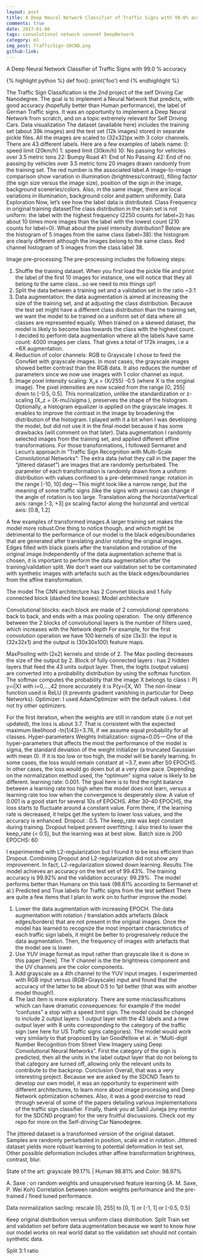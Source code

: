 ```yaml
---
layout: post
title: A Deep Neural Network Classifier of Traffic Signs with 99.0% accuracy
comments: true
date: 2017-01-08
tags: convolutional network convnet DeepNetwork
category: ml
img_post: TrafficSign-SDCND.png
github-link: 
---
```


A Deep Neural Network Classifier of Traffic Signs with 99.0 % accuracy

{% highlight python %}
def foo():
  print('foo')
end
{% endhighlight %}


The Traffic Sign Classification is the 2nd project of the self Driving Car Nanodegree.
The goal is to implement a Neural Network that predicts, with good accuracy (hopefully better than Human performance), the label of German Traffic signs. It was an opportunity to implement a Deep Neural Network from scratch, and on a topic extremely relevant for Self Driving Cars.
Data visualization
The dataset (available here) includes the training set (about 39k images) and the test set (12k images) stored in separate pickle files. All the images are scaled to (32x32)px with 3 color channels.
There are 43 different labels. Here are a few examples of labels name:
0: speed limit (20km/h)
1: speed limit (30km/h)
10: No passing for vehicles over 3.5 metric tons
22: Bumpy Road
41: End of No Passing
42: End of no passing by vehicles over 3.5 metric tons
20 images drawn randomly from the training set. The red number is the associated label.A image-to-image comparison show variation in illumination (brightness/contrast), filling factor (the sign size versus the image size), position of the sign in the image, background sceneries/colors. Also, in the same image, there are local variations in illumination, background color and pattern uniformity.
Data Exploration
Now, let’s see how the label data is distributed.
Class Frequency in original training datasetThe class distribution in the train set is not uniform: the label with the highest frequency (2250 counts for label=2) has about 10 times more images than the label with the lowest count (210 counts for label=0).
What about the pixel intensity distribution?
Below are the histogram of 5 images from the same class (label=38): the histogram are clearly different although the images belong to the same class.
Red channel histogram of 5 images from the class label 38.

Image pre-processing
The pre-processing includes the following steps:
1. Shuffle the training dataset. When you first load the pickle file and print the label of the first 10 images for instance, one will notice that they all belong to the same class…so we need to mix things up!!
2. Split the data between a training set and a validation set in the ratio ~3:1
3. Data augmentation: the data augmentation is aimed at increasing the size of the training set, and at adjusting the class distribution. Because the test set might have a different class distribution than the training set, we want the model to be trained on a uniform set of data where all classes are represented equally. When trained on a skewed dataset, the model is likely to become bias towards the class with the highest count. I decided to perform data augmentation where all the labels have same count: 4000 images per class. That gives a total of 172k images, i.e a ~6X augmentation.
4. Reduction of color channels: RGB to Grayscale
I chose to feed the ConvNet with grayscale images. In most cases, the grayscale images showed better contrast than the RGB data. It also reduces the number of parameters since we now use images with 1 color channel as input.
5. Image pixel intensity scaling: X_s = (X/255) -0.5
(where X is the original image). The pixel intensities are now scaled from the range [0, 255] down to [-0.5, 0.5]. This normalization, unlike the standardization or z-scaling (X_z = (X-mu)/sigma ), preserves the shape of the histogram.
Optionally, a histogram equalizer is applied on the grayscale images. It enables to improve the contrast in the image by broadening the distribution of the histogram. I played with it a bit when I was developing the model, but did not use it in the final model because it has some drawbacks (will comment on that later).
Data augmentation
I randomly selected images from the training set, and applied different affine transformations. For those transformations, I followed Sermanet and Lecun’s approach in “Traffic Sign Recognition with Multi-Scale Convolutional Networks”: The extra data (what they call in the paper the “jittered dataset”) are images that are randomly perturbated. The parameter of each transformation is randomly drawn from a uniform distribution with values confined to a pre-determined range:
rotation in the range [-10, 10] deg — This might look like a narrow range, but the meaning of some traffic signs (like the signs with arrows) can change if the angle of rotation is too large.
Translation along the horizontal/vertical axis: range [-3, +3] px
scaling factor along the horizontal and vertical axis: [0.8, 1.2]

A few examples of transformed images.A larger training set makes the model more robust.One thing to notice though, and which might be detrimental to the performance of our model is the black edges/boundaries that are generated after translating and/or rotating the original images.
Edges filled with black pixels after the translation and rotation of the original image.Independently of the data augmentation scheme that is chosen, it is important to perform the data augmentation after the training/validation split. We don’t want our validation set to be contaminated with synthetic images with artefacts such as the black edges/boundaries from the affine transformation.


The model
The CNN architecture has 2 Convnet blocks and 1 fully connected block (dashed line boxes):
Model architecture

Convolutional blocks: each block are made of 2 convolutional operations back to back, and ends with a max pooling operation. 
The only difference between the 2 blocks of convolutional layers is the number of filters used, which increases with the Network depth
For example, for the first convolution operation we have 100 kernels of size (3x3): the input is (32x32x1) and the output is (30x30x100) feature maps.

MaxPooling with (2x2) kernels and stride of 2. The Max pooling decreases the size of the output by 2.
Block of fully connected layers : has 2 hidden layers that feed the 43 units output layer.
Then, the logits (output values) are converted into a probability distribution by using the softmax function. The softmax computes the probability that the image X belongs to class i: P( y=i|X) with i=0,…,42 (more accurately it is P(y=i|X, W)
 The non-linear function used is ReLU  (it prevents gradient vanishing in particular for Deep Networks).
Optimizer: I used AdamOptimizer with the default values. I did not try other optimizers.

For the first iteration, when the weights are still in random state (i.e not yet updated), the loss is about 3.7. That is consistent with the expected maximum likelihood -ln(1/43)=3.76, if we assume equal probability for all classes.
Hyper-parameters
Weights Initialization: sigma=0.05 — One of the hyper-parameters that affects the most the performance of the model is sigma, the standard deviation of the weight initializer (a truncated Gaussian with mean 0). If it is too low or too high, the model will be barely learning. In some cases, the loss would remain constant at ~3.7, even after 50 EPOCHS. In other cases, the loss would go down but at a very slow pace. Depending on the normalization method used, the “optimum” sigma value is likely to be different.
learning rate: 0.001. The goal here is to find the right balance between a learning rate too high when the model does not learn, versus a learning rate too low when the convergence is desperately  slow. A value of 0.001 is a good start for several 10s of EPOCHS.
After 30–40 EPOCHS, the loss starts to fluctuate around a constant value. Form there, if the learning rate is decreased, it helps get the system to lower loss values, and the accuracy is enhanced.
Dropout : 0.5. The keep_rate was kept constant during training. Dropout helped prevent overfitting. I also tried to lower the keep_rate (< 0.5), but the learning was at best slow. 
Batch size is 200
EPOCHS: 60

I experimented with L2-regularization but I found it to be less efficient than Dropout. Combining Dropout and L2-regularization did not show any improvement. In fact, L2-regularization slowed down learning.
Results
The model achieves an accuracy on the test set of 99.43%. The training accuracy is 99.92% and the validation accuracy: 99.29%. 
The model performs better than Humans on this task (98.81% according to Sermanet et al.)
Predicted and True labels for Traffic signs from the test setNext
There are quite a few items that I plan to work on to further improve the model.
1. Lower the data augmentation with increasing EPOCH. The data augmentation with rotation / translation adds artefacts (black edges/borders) that are not present in the original images. Once the model has learned to recognize the most important characteristics of each traffic sign labels, it might be better to progressively reduce the data augmentation. Then, the frequency of images with artefacts that the model see is lower.
2. Use YUV image format as input rather than grayscale like it is done in this paper [here]. The Y channel is the the brightness component and the UV channels are the color components.
3. Add grayscale as a 4th channel to the YUV input images.
I experimented with RGB input versus (RGB+Grayscale) input and found that the accuracy of the latter to be about 0.5 to 1pt better (that was with another model though!).
5. The last item is more exploratory. There are some misclassifications which can have dramatic consequences: for example if the model “confuses” a stop with a speed limit sign.
The model could be changed to include 2 output layers: 1 output layer with the 43 labels and a new output layer with 8 units corresponding to the category of the traffic sign (see here for US Traffic signs categories). The model would work very similarly to that proposed by Ian Goodfellow et al. in “Multi-digit Number Recognition from Street View Imagery using Deep Convolutional Neural Networks”. First the category of the sign is predicted, then all the units in the label output layer that do not belong to that category are turned off, allowing only the relevant units to contribute to the backprop.
Conclusion
Overall, that was a very interesting project. Because we are asked by the SDCND Team to develop our own model, it was an opportunity to experiment with different architectures, to learn more about image processing and Deep Network optimization schemes. Also, it was a good exercise to read through several of some of the papers detailing various implementations of the traffic sign classifier.
Finally, thank you at Sahil Juneja (my mentor for the SDCND program) for the very fruitful discussions.
Check out my repo for more on the Self-driving Car Nanodegree.



The jittered dataset is a transformed version of the original dataset. Samples are randomly perturbated in position, scale and in rotation.
Jittered dataset yields more robust learning to potential deformation in test set. Other possible deformation includes other affine transformation brightness, contrast, blur.


State of the art: grayscale 99.17% | Human 98.81% and Color: 98.97%


A. Saxe : on random weights and unsupervised feature learning (A. M. Saxe, P. Wei Koh) Correlation between random weights performance and the pre-trained / fined tuned performance.

Data normalization sacling:
rescale [0, 255] to [0, 1] or [-1, 1] or [-0.5, 0.5]

Keep original distribution versus uniform class distribution. Split Train set and validation set before data augmentation because we want to know how our model works on real world datat so the validation set should not contain synthetic data.

Split 3:1 ratio
